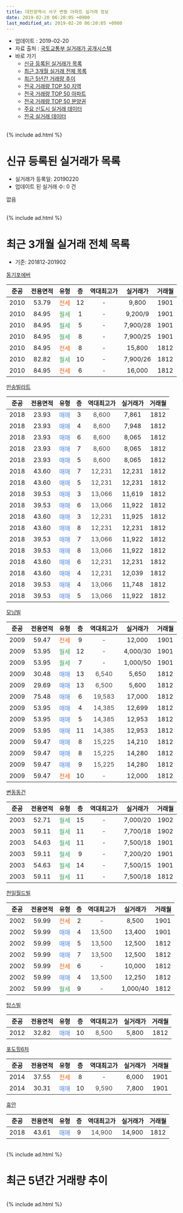```yaml
---
title: 대전광역시 서구 변동 아파트 실거래 정보
date: 2019-02-20 06:20:05 +0900
last_modified_at: 2019-02-20 06:20:05 +0900
---
```


* 업데이트 : 2019-02-20
* 자료 출처 : [국토교통부 실거래가 공개시스템](http://rt.molit.go.kr)
* 바로 가기
    * [신규 등록된 실거래가 목록](#신규-등록된-실거래가-목록)
    * [최근 3개월 실거래 전체 목록](#최근-3개월-실거래-전체-목록)
    * [최근 5년간 거래량 추이](#최근-5년간-거래량-추이)
    * [전국 거래량 TOP 50 지역](https://inasie.github.io/apt-trade-info/최근-3개월-전국에서-가장-거래가-많이-발생한-지역)
    * [전국 거래량 TOP 50 아파트](https://inasie.github.io/apt-trade-info/최근-3개월-전국에서-가장-거래가-많이-발생한-아파트)
    * [전국 거래량 TOP 50 분양권](https://inasie.github.io/apt-trade-info/최근-3개월-전국에서-가장-거래가-많이-발생한-분양권)
    * [주요 신도시 실거래 데이터](https://inasie.github.io/apt-trade-info/주요-신도시)
    * [전국 실거래 데이터](https://inasie.github.io/apt-trade-info/전국)
<br>
{% include ad.html %}
<br>

# 신규 등록된 실거래가 목록
* 실거래가 등록일: 20190220
* 업데이트 된 실거래 수: 0 건

없음

<br>
{% include ad.html %}
<br>

# 최근 3개월 실거래 전체 목록
* 기준: 201812-201902


[동기포에버](https://search.naver.com/search.naver?query=%EB%8C%80%EC%A0%84%EA%B4%91%EC%97%AD%EC%8B%9C+%EC%84%9C%EA%B5%AC+%EB%B3%80%EB%8F%99+%EB%8F%99%EA%B8%B0%ED%8F%AC%EC%97%90%EB%B2%84)

|준공|전용면적|유형|층|역대최고가|실거래가|거래월|
|:---:|:---:|:---:|:---:|:---:|:---:|:---:|
|2010|53.79|<span style="color:#ff5a00">전세</span>|12|<span style="color:#444444">-</span>|9,800|1901|
|2010|84.95|<span style="color:#34a853">월세</span>|1|<span style="color:#444444">-</span>|9,200/9|1901|
|2010|84.95|<span style="color:#34a853">월세</span>|5|<span style="color:#444444">-</span>|7,900/28|1901|
|2010|84.95|<span style="color:#34a853">월세</span>|8|<span style="color:#444444">-</span>|7,900/25|1901|
|2010|84.95|<span style="color:#ff5a00">전세</span>|8|<span style="color:#444444">-</span>|15,800|1812|
|2010|82.82|<span style="color:#34a853">월세</span>|10|<span style="color:#444444">-</span>|7,900/26|1812|
|2010|84.95|<span style="color:#ff5a00">전세</span>|6|<span style="color:#444444">-</span>|16,000|1812|

[만송빌라트](https://search.naver.com/search.naver?query=%EB%8C%80%EC%A0%84%EA%B4%91%EC%97%AD%EC%8B%9C+%EC%84%9C%EA%B5%AC+%EB%B3%80%EB%8F%99+%EB%A7%8C%EC%86%A1%EB%B9%8C%EB%9D%BC%ED%8A%B8)

|준공|전용면적|유형|층|역대최고가|실거래가|거래월|
|:---:|:---:|:---:|:---:|:---:|:---:|:---:|
|2018|23.93|<span style="color:#4285f3">매매</span>|3|<span style="color:#444444">8,600</span>|7,861|1812|
|2018|23.93|<span style="color:#4285f3">매매</span>|4|<span style="color:#444444">8,600</span>|7,948|1812|
|2018|23.93|<span style="color:#4285f3">매매</span>|6|<span style="color:#444444">8,600</span>|8,065|1812|
|2018|23.93|<span style="color:#4285f3">매매</span>|7|<span style="color:#444444">8,600</span>|8,065|1812|
|2018|23.93|<span style="color:#4285f3">매매</span>|5|<span style="color:#444444">8,600</span>|8,065|1812|
|2018|43.60|<span style="color:#4285f3">매매</span>|7|<span style="color:#444444">12,231</span>|12,231|1812|
|2018|43.60|<span style="color:#4285f3">매매</span>|5|<span style="color:#444444">12,231</span>|12,231|1812|
|2018|39.53|<span style="color:#4285f3">매매</span>|3|<span style="color:#444444">13,066</span>|11,619|1812|
|2018|39.53|<span style="color:#4285f3">매매</span>|6|<span style="color:#444444">13,066</span>|11,922|1812|
|2018|43.60|<span style="color:#4285f3">매매</span>|3|<span style="color:#444444">12,231</span>|11,925|1812|
|2018|43.60|<span style="color:#4285f3">매매</span>|8|<span style="color:#444444">12,231</span>|12,231|1812|
|2018|39.53|<span style="color:#4285f3">매매</span>|7|<span style="color:#444444">13,066</span>|11,922|1812|
|2018|39.53|<span style="color:#4285f3">매매</span>|8|<span style="color:#444444">13,066</span>|11,922|1812|
|2018|43.60|<span style="color:#4285f3">매매</span>|6|<span style="color:#444444">12,231</span>|12,231|1812|
|2018|43.60|<span style="color:#4285f3">매매</span>|4|<span style="color:#444444">12,231</span>|12,039|1812|
|2018|39.53|<span style="color:#4285f3">매매</span>|4|<span style="color:#444444">13,066</span>|11,748|1812|
|2018|39.53|<span style="color:#4285f3">매매</span>|5|<span style="color:#444444">13,066</span>|11,922|1812|

[모닝빌](https://search.naver.com/search.naver?query=%EB%8C%80%EC%A0%84%EA%B4%91%EC%97%AD%EC%8B%9C+%EC%84%9C%EA%B5%AC+%EB%B3%80%EB%8F%99+%EB%AA%A8%EB%8B%9D%EB%B9%8C)

|준공|전용면적|유형|층|역대최고가|실거래가|거래월|
|:---:|:---:|:---:|:---:|:---:|:---:|:---:|
|2009|59.47|<span style="color:#ff5a00">전세</span>|9|<span style="color:#444444">-</span>|12,000|1901|
|2009|53.95|<span style="color:#34a853">월세</span>|12|<span style="color:#444444">-</span>|4,000/30|1901|
|2009|53.95|<span style="color:#34a853">월세</span>|7|<span style="color:#444444">-</span>|1,000/50|1901|
|2009|30.48|<span style="color:#4285f3">매매</span>|13|<span style="color:#444444">6,540</span>|5,650|1812|
|2009|29.69|<span style="color:#4285f3">매매</span>|13|<span style="color:#444444">6,500</span>|5,600|1812|
|2009|75.48|<span style="color:#4285f3">매매</span>|6|<span style="color:#444444">19,583</span>|17,000|1812|
|2009|53.95|<span style="color:#4285f3">매매</span>|4|<span style="color:#444444">14,385</span>|12,699|1812|
|2009|53.95|<span style="color:#4285f3">매매</span>|5|<span style="color:#444444">14,385</span>|12,953|1812|
|2009|53.95|<span style="color:#4285f3">매매</span>|11|<span style="color:#444444">14,385</span>|12,953|1812|
|2009|59.47|<span style="color:#4285f3">매매</span>|8|<span style="color:#444444">15,225</span>|14,210|1812|
|2009|59.47|<span style="color:#4285f3">매매</span>|8|<span style="color:#444444">15,225</span>|14,280|1812|
|2009|59.47|<span style="color:#4285f3">매매</span>|9|<span style="color:#444444">15,225</span>|14,280|1812|
|2009|59.47|<span style="color:#ff5a00">전세</span>|10|<span style="color:#444444">-</span>|12,000|1812|

[변동동건](https://search.naver.com/search.naver?query=%EB%8C%80%EC%A0%84%EA%B4%91%EC%97%AD%EC%8B%9C+%EC%84%9C%EA%B5%AC+%EB%B3%80%EB%8F%99+%EB%B3%80%EB%8F%99%EB%8F%99%EA%B1%B4)

|준공|전용면적|유형|층|역대최고가|실거래가|거래월|
|:---:|:---:|:---:|:---:|:---:|:---:|:---:|
|2003|52.71|<span style="color:#34a853">월세</span>|15|<span style="color:#444444">-</span>|7,000/20|1902|
|2003|59.11|<span style="color:#34a853">월세</span>|11|<span style="color:#444444">-</span>|7,700/18|1902|
|2003|54.63|<span style="color:#34a853">월세</span>|11|<span style="color:#444444">-</span>|7,500/18|1901|
|2003|59.11|<span style="color:#34a853">월세</span>|9|<span style="color:#444444">-</span>|7,200/20|1901|
|2003|54.63|<span style="color:#34a853">월세</span>|14|<span style="color:#444444">-</span>|7,500/15|1901|
|2003|59.11|<span style="color:#34a853">월세</span>|11|<span style="color:#444444">-</span>|7,500/18|1812|


<script async src="//pagead2.googlesyndication.com/pagead/js/adsbygoogle.js"></script>
<!-- 기본 -->
<ins class="adsbygoogle"
     style="display:block"
     data-ad-client="ca-pub-2446590836940007"
     data-ad-slot="1659523306"
     data-ad-format="auto"
     data-full-width-responsive="true"></ins>
<script>
(adsbygoogle = window.adsbygoogle || []).push({});
</script>


[천일월드빌](https://search.naver.com/search.naver?query=%EB%8C%80%EC%A0%84%EA%B4%91%EC%97%AD%EC%8B%9C+%EC%84%9C%EA%B5%AC+%EB%B3%80%EB%8F%99+%EC%B2%9C%EC%9D%BC%EC%9B%94%EB%93%9C%EB%B9%8C)

|준공|전용면적|유형|층|역대최고가|실거래가|거래월|
|:---:|:---:|:---:|:---:|:---:|:---:|:---:|
|2002|59.99|<span style="color:#ff5a00">전세</span>|2|<span style="color:#444444">-</span>|8,500|1901|
|2002|59.99|<span style="color:#4285f3">매매</span>|4|<span style="color:#444444">13,500</span>|13,400|1901|
|2002|59.99|<span style="color:#4285f3">매매</span>|5|<span style="color:#444444">13,500</span>|12,500|1812|
|2002|59.99|<span style="color:#4285f3">매매</span>|7|<span style="color:#444444">13,500</span>|12,500|1812|
|2002|59.99|<span style="color:#ff5a00">전세</span>|6|<span style="color:#444444">-</span>|10,000|1812|
|2002|59.99|<span style="color:#4285f3">매매</span>|4|<span style="color:#444444">13,500</span>|12,250|1812|
|2002|59.99|<span style="color:#34a853">월세</span>|9|<span style="color:#444444">-</span>|1,000/40|1812|

[탑스빌](https://search.naver.com/search.naver?query=%EB%8C%80%EC%A0%84%EA%B4%91%EC%97%AD%EC%8B%9C+%EC%84%9C%EA%B5%AC+%EB%B3%80%EB%8F%99+%ED%83%91%EC%8A%A4%EB%B9%8C)

|준공|전용면적|유형|층|역대최고가|실거래가|거래월|
|:---:|:---:|:---:|:---:|:---:|:---:|:---:|
|2012|32.82|<span style="color:#4285f3">매매</span>|10|<span style="color:#444444">8,500</span>|5,800|1812|

[포도힐6차](https://search.naver.com/search.naver?query=%EB%8C%80%EC%A0%84%EA%B4%91%EC%97%AD%EC%8B%9C+%EC%84%9C%EA%B5%AC+%EB%B3%80%EB%8F%99+%ED%8F%AC%EB%8F%84%ED%9E%906%EC%B0%A8)

|준공|전용면적|유형|층|역대최고가|실거래가|거래월|
|:---:|:---:|:---:|:---:|:---:|:---:|:---:|
|2014|37.55|<span style="color:#ff5a00">전세</span>|8|<span style="color:#444444">-</span>|6,000|1901|
|2014|30.31|<span style="color:#4285f3">매매</span>|10|<span style="color:#444444">9,590</span>|7,800|1901|

[휴안](https://search.naver.com/search.naver?query=%EB%8C%80%EC%A0%84%EA%B4%91%EC%97%AD%EC%8B%9C+%EC%84%9C%EA%B5%AC+%EB%B3%80%EB%8F%99+%ED%9C%B4%EC%95%88)

|준공|전용면적|유형|층|역대최고가|실거래가|거래월|
|:---:|:---:|:---:|:---:|:---:|:---:|:---:|
|2018|43.61|<span style="color:#4285f3">매매</span>|9|<span style="color:#444444">14,900</span>|14,900|1812|


<br>
{% include ad.html %}
<br>

# 최근 5년간 거래량 추이


<div style="width:100%;">
    <canvas id="deal_progress" height="200"></canvas>
</div>

<script>
new Chart(document.getElementById("deal_progress"), {
    type: 'line',
    data: {
        labels: ['201402','201403','201404','201405','201406','201407','201408','201409','201410','201411','201412','201501','201502','201503','201504','201505','201506','201507','201508','201509','201510','201511','201512','201601','201602','201603','201604','201605','201606','201607','201608','201609','201610','201611','201612','201701','201702','201703','201704','201705','201706','201707','201708','201709','201710','201711','201712','201801','201802','201803','201804','201805','201806','201807','201808','201809','201810','201811','201812','201901','201902'],
        datasets: [{
            label: '매매',
            pointRadius: 1,
            data: [1, 4, 4, 2, 1, 0, 2, 22, 15, 3, 1, 19, 27, 52, 34, 32, 65, 23, 10, 13, 7, 22, 7, 3, 3, 1, 4, 40, 9, 14, 29, 17, 5, 21, 9, 4, 5, 14, 6, 17, 9, 23, 10, 13, 13, 19, 12, 12, 4, 16, 11, 10, 8, 8, 6, 7, 10, 3, 31, 2, 0],
            borderColor: "rgba(255, 201, 14, 1)",
            backgroundColor: "rgba(255, 201, 14, 0.5)",
            fill: false,
            lineTension: 0
        },{
            label: '전월세',
            pointRadius: 1,
            data: [16, 23, 18, 12, 12, 17, 13, 20, 34, 21, 25, 26, 30, 36, 28, 23, 16, 19, 19, 17, 14, 16, 19, 17, 27, 24, 23, 14, 22, 18, 14, 20, 15, 21, 13, 13, 10, 24, 25, 11, 17, 12, 9, 11, 6, 8, 13, 13, 19, 11, 12, 12, 9, 10, 7, 6, 9, 11, 7, 12, 2],
            borderColor: "rgba(0, 141, 185, 1)",
            backgroundColor: "rgba(0, 141, 185, 0.5)",
            fill: false,
            lineTension: 0
        }
        ]
    },
    options: {
        responsive: true,
        title: {
            display: false
        },
        tooltips: {
            mode: 'index',
            intersect: false
        },
        hover: {
            mode: 'nearest',
            intersect: true
        },
        scales: {
            xAxes: [{
                display: true,
                scaleLabel: {
                    display: true,
                    labelString: '년/월'
                }
            }],
            yAxes: [{
                display: true,
                ticks: {
                    suggestedMin: 0,
                },
                scaleLabel: {
                    display: true,
                    labelString: '실거래 수'
                }
            }]
        }
    }
});

</script>


<br>
{% include ad.html %}
<br>

